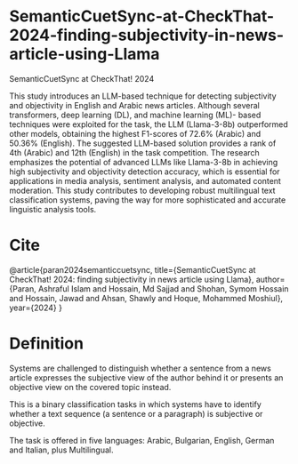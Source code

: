 # SemanticCuetSync-at-CheckThat-2024-finding-subjectivity-in-news-article-using-Llama
SemanticCuetSync at CheckThat! 2024

This study introduces an LLM-based technique for detecting subjectivity and objectivity in English and Arabic
news articles. Although several transformers, deep learning (DL), and machine learning (ML)- based techniques
were exploited for the task, the LLM (Llama-3-8b) outperformed other models, obtaining the highest F1-scores
of 72.6% (Arabic) and 50.36% (English). The suggested LLM-based solution provides a rank of 4th (Arabic) and
12th (English) in the task competition. The research emphasizes the potential of advanced LLMs like Llama-3-8b
in achieving high subjectivity and objectivity detection accuracy, which is essential for applications in media
analysis, sentiment analysis, and automated content moderation. This study contributes to developing robust
multilingual text classification systems, paving the way for more sophisticated and accurate linguistic analysis
tools.

# Cite
@article{paran2024semanticcuetsync,
  title={SemanticCuetSync at CheckThat! 2024: finding subjectivity in news article using Llama},
  author={Paran, Ashraful Islam and Hossain, Md Sajjad and Shohan, Symom Hossain and Hossain, Jawad and Ahsan, Shawly and Hoque, Mohammed Moshiul},
  year={2024}
}

# Definition
Systems are challenged to distinguish whether a sentence from a news article expresses the subjective view of the author behind it or presents an objective view on the covered topic instead.

This is a binary classification tasks in which systems have to identify whether a text sequence (a sentence or a paragraph) is subjective or objective.

The task is offered in five languages: Arabic, Bulgarian, English, German and Italian, plus Multilingual.
